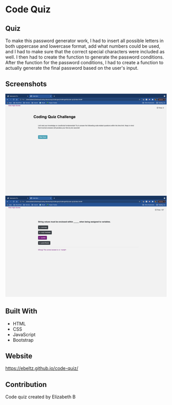 # Code Quiz

## Quiz
To make this password generator work, I had to insert all possible letters in both uppercase and lowercase format, add what numbers could be used, and I had to make sure that the correct special characters were included as well. I then had to create the function to generate the password conditions. After the function for the password conditions, I had to create a function to actually generate the final password based on the user's input. 

## Screenshots
![Screenshot #1](https://github.com/ebeltz/code-quiz/blob/main/assets/images/screenshot1.png)
![Screenshot #2](https://github.com/ebeltz/code-quiz/blob/main/assets/images/screenshot2.png)

## Built With
* HTML
* CSS
* JavaScript
* Bootstrap

## Website
https://ebeltz.github.io/code-quiz/

## Contribution
Code quiz created by Elizabeth B
